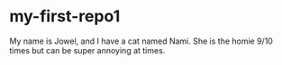 # my-first-repo1

My name is Jowel, and I have a cat named Nami. She is the homie 9/10 times but can be super annoying at times.
